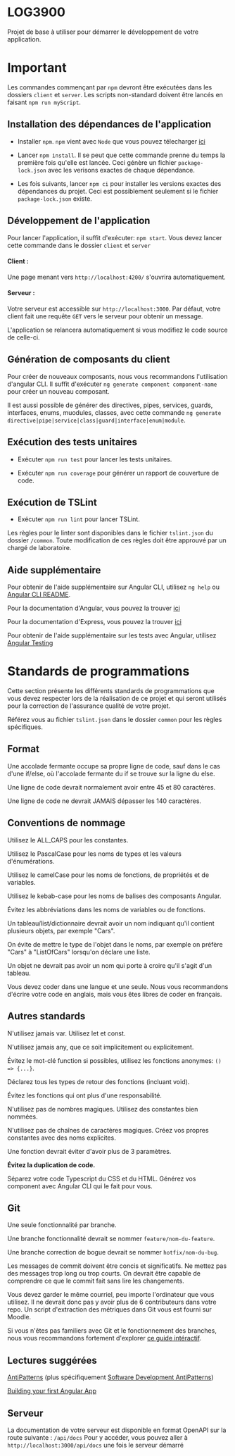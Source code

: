 # LOG3900

Projet de base à utiliser pour démarrer le développement de votre application.

# Important

Les commandes commençant par `npm` devront être exécutées dans les dossiers `client` et `server`. Les scripts non-standard doivent être lancés en faisant `npm run myScript`.

## Installation des dépendances de l'application

-   Installer `npm`. `npm` vient avec `Node` que vous pouvez télecharger [ici](https://nodejs.org/en/download/)

-   Lancer `npm install`. Il se peut que cette commande prenne du temps la première fois qu'elle est lancée. Ceci génère un fichier `package-lock.json` avec les verisons exactes de chaque dépendance.
-   Les fois suivants, lancer `npm ci` pour installer les versions exactes des dépendances du projet. Ceci est possiblement seulement si le fichier `package-lock.json` existe.

## Développement de l'application

Pour lancer l'application, il suffit d'exécuter: `npm start`. Vous devez lancer cette commande dans le dossier `client` et `server`

#### Client :

Une page menant vers `http://localhost:4200/` s'ouvrira automatiquement.

#### Serveur :

Votre serveur est accessible sur `http://localhost:3000`. Par défaut, votre client fait une requête `GET` vers le serveur pour obtenir un message.

L'application se relancera automatiquement si vous modifiez le code source de celle-ci.

## Génération de composants du client

Pour créer de nouveaux composants, nous vous recommandons l'utilisation d'angular CLI. Il suffit d'exécuter `ng generate component component-name` pour créer un nouveau composant.

Il est aussi possible de générer des directives, pipes, services, guards, interfaces, enums, muodules, classes, avec cette commande `ng generate directive|pipe|service|class|guard|interface|enum|module`.

## Exécution des tests unitaires

-   Exécuter `npm run test` pour lancer les tests unitaires.

-   Exécuter `npm run coverage` pour générer un rapport de couverture de code.

## Exécution de TSLint

-   Exécuter `npm run lint` pour lancer TSLint.

Les règles pour le linter sont disponibles dans le fichier `tslint.json` du dossier `/common`. Toute modification de ces règles doit être approuvé par un chargé de laboratoire.

## Aide supplémentaire

Pour obtenir de l'aide supplémentaire sur Angular CLI, utilisez `ng help` ou [Angular CLI README](https://github.com/angular/angular-cli/blob/master/README.md).

Pour la documentation d'Angular, vous pouvez la trouver [ici](https://angular.io/docs)

Pour la documentation d'Express, vous pouvez la trouver [ici](https://expressjs.com/en/4x/api.html)

Pour obtenir de l'aide supplémentaire sur les tests avec Angular, utilisez [Angular Testing](https://angular.io/guide/testing)

# Standards de programmations

Cette section présente les différents standards de programmations que vous devez respecter lors de la réalisation de ce projet et qui seront utilisés pour la correction de l'assurance qualité de votre projet.

Référez vous au fichier `tslint.json` dans le dossier `common` pour les règles spécifiques.

## Format

Une accolade fermante occupe sa propre ligne de code, sauf dans le cas d'une if/else, où l'accolade fermante du if se trouve sur la ligne du else.

Une ligne de code devrait normalement avoir entre 45 et 80 caractères.

Une ligne de code ne devrait JAMAIS dépasser les 140 caractères.

## Conventions de nommage

Utilisez le ALL_CAPS pour les constantes.

Utilisez le PascalCase pour les noms de types et les valeurs d'énumérations.

Utilisez le camelCase pour les noms de fonctions, de propriétés et de variables.

Utilisez le kebab-case pour les noms de balises des composants Angular.

Évitez les abbréviations dans les noms de variables ou de fonctions.

Un tableau/list/dictionnaire devrait avoir un nom indiquant qu'il contient plusieurs objets, par exemple "Cars".

On évite de mettre le type de l'objet dans le noms, par exemple on préfère "Cars" à "ListOfCars" lorsqu'on déclare une liste.

Un objet ne devrait pas avoir un nom qui porte à croire qu'il s'agit d'un tableau.

Vous devez coder dans une langue et une seule. Nous vous recommandons d'écrire votre code en anglais, mais vous êtes libres de coder en français.

## Autres standards

N'utilisez jamais var. Utilisez let et const.

N'utilisez jamais any, que ce soit implicitement ou explicitement.

Évitez le mot-clé function si possibles, utilisez les fonctions anonymes: `() => {...}`.

Déclarez tous les types de retour des fonctions (incluant void).

Évitez les fonctions qui ont plus d'une responsabilité.

N'utilisez pas de nombres magiques. Utilisez des constantes bien nommées.

N'utilisez pas de chaînes de caractères magiques. Créez vos propres constantes avec des noms explicites.

Une fonction devrait éviter d'avoir plus de 3 paramètres.

**Évitez la duplication de code.**

Séparez votre code Typescript du CSS et du HTML. Générez vos component avec Angular CLI qui le fait pour vous.

## Git

Une seule fonctionnalité par branche.

Une branche fonctionnalité devrait se nommer `feature/nom-du-feature`.

Une branche correction de bogue devrait se nommer `hotfix/nom-du-bug`.

Les messages de commit doivent être concis et significatifs. Ne mettez pas des messages trop long ou trop courts. On devrait être capable de comprendre ce que le commit fait sans lire les changements.

Vous devez garder le même courriel, peu importe l'ordinateur que vous utilisez. Il ne devrait donc pas y avoir plus de 6 contributeurs dans votre repo. Un script d'extraction des métriques dans Git vous est fourni sur Moodle.

Si vous n'êtes pas familiers avec Git et le fonctionnement des branches, nous vous recommandons fortement d'explorer [ce guide intéractif](https://onlywei.github.io/explain-git-with-d3/).

## Lectures suggérées

[AntiPatterns](https://sourcemaking.com/antipatterns) (plus spécifiquement [Software Development AntiPatterns](https://sourcemaking.com/antipatterns/software-development-antipatterns))

[Building your first Angular App](https://scrimba.com/g/gyourfirstangularapp)

## Serveur

La documentation de votre serveur est disponible en format OpenAPI sur la route suivante : `/api/docs`
Pour y accéder, vous pouvez aller à `http://localhost:3000/api/docs` une fois le serveur démarré
